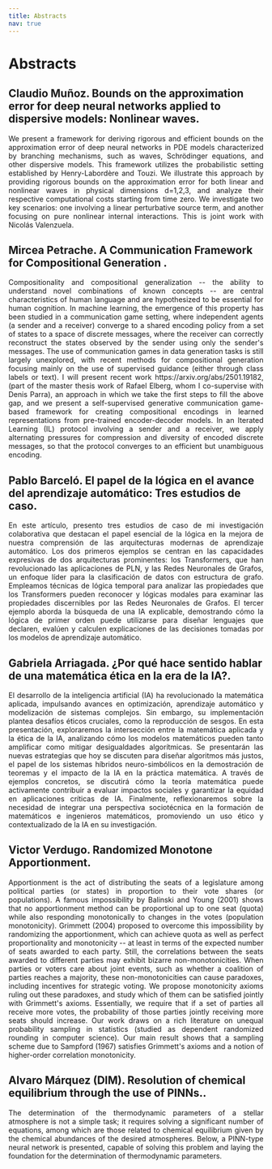 ```yaml
---
title: Abstracts
nav: true
---
```


# Abstracts

## Claudio Muñoz. Bounds on the approximation error for deep neural networks applied to dispersive models: Nonlinear waves.
<p style="text-align: justify;">
We present a framework for deriving rigorous and efficient bounds on the approximation error of deep neural networks in PDE models characterized by branching mechanisms, such as waves, Schrödinger equations, and other dispersive models. This framework utilizes the probabilistic setting established by Henry-Labordère and Touzi. We illustrate this approach by providing rigorous bounds on the approximation error for both linear and nonlinear waves in physical dimensions d=1,2,3, and analyze their respective computational costs starting from time zero. We investigate two key scenarios: one involving a linear perturbative source term, and another focusing on pure nonlinear internal interactions. This is joint work with Nicolás Valenzuela.
</p>

## Mircea Petrache. A Communication Framework for Compositional Generation .
<p style="text-align: justify;">
Compositionality and compositional generalization -- the ability to understand novel combinations of known concepts --  are central characteristics of human language and are hypothesized to be essential for human cognition. In machine learning, the emergence of this property has been studied in a communication game setting, where independent agents (a sender and a receiver) converge to a shared encoding policy from a set of states to a space of discrete messages, where the receiver can correctly reconstruct the states observed by the sender using only the sender's messages. The use of communication games in data generation tasks is still largely unexplored, with recent methods for compositional generation focusing mainly on the use of supervised guidance (either through class labels or text). 
I will present recent work https://arxiv.org/abs/2501.19182, (part of the master thesis work of Rafael Elberg, whom I co-supervise with Denis Parra), an approach in which we take the first steps to fill the above gap, and we present a self-supervised generative communication game-based framework for creating compositional encodings in learned representations from pre-trained encoder-decoder models. In an Iterated Learning (IL) protocol involving a sender and a receiver, we apply alternating pressures for compression and diversity of encoded discrete messages, so that the protocol converges to an efficient but unambiguous encoding.
</p>

## Pablo Barceló. El papel de la lógica en el avance del aprendizaje automático: Tres estudios de caso.
<p style="text-align: justify;">
En este artículo, presento tres estudios de caso de mi investigación colaborativa que destacan el papel esencial de la lógica en la mejora de nuestra comprensión de las arquitecturas modernas de aprendizaje automático. Los dos primeros ejemplos se centran en las capacidades expresivas de dos arquitecturas prominentes: los Transformers, que han revolucionado las aplicaciones de PLN, y las Redes Neuronales de Grafos, un enfoque líder para la clasificación de datos con estructura de grafo. Empleamos técnicas de lógica temporal para analizar las propiedades que los Transformers pueden reconocer y lógicas modales para examinar las propiedades discernibles por las Redes Neuronales de Grafos. El tercer ejemplo aborda la búsqueda de una IA explicable, demostrando cómo la lógica de primer orden puede utilizarse para diseñar lenguajes que declaren, evalúen y calculen explicaciones de las decisiones tomadas por los modelos de aprendizaje automático.
</p>

## Gabriela Arriagada. ¿Por qué hace sentido hablar de una matemática ética en la era de la IA?.
<p style="text-align: justify;">
El desarrollo de la inteligencia artificial (IA) ha revolucionado la matemática aplicada, impulsando avances en optimización, aprendizaje automático y modelización de sistemas complejos. Sin embargo, su implementación plantea desafíos éticos cruciales, como la reproducción de sesgos. En esta presentación, exploraremos la intersección entre la matemática aplicada y la ética de la IA, analizando cómo los modelos matemáticos pueden tanto amplificar como mitigar desigualdades algorítmicas. Se presentarán las nuevas estrategias que hoy se discuten para diseñar algoritmos más justos, el papel de los sistemas híbridos neuro-simbólicos en la demostración de teoremas y el impacto de la IA en la práctica matemática. A través de ejemplos concretos, se discutirá cómo la teoría matemática puede activamente contribuir a evaluar impactos sociales y garantizar la equidad en aplicaciones críticas de IA. Finalmente, reflexionaremos sobre la necesidad de integrar una perspectiva sociotécnica en la formación de matemáticos e ingenieros matemáticos, promoviendo un uso ético y contextualizado de la IA en su investigación.
</p>

## Victor Verdugo. Randomized Monotone Apportionment.
<p style="text-align: justify;">
Apportionment is the act of distributing the seats of a legislature among political parties (or states) in proportion to their vote shares (or populations). A famous impossibility by Balinski and Young (2001) shows that no apportionment method can be proportional up to one seat (quota) while also responding monotonically to changes in the votes (population monotonicity). Grimmett (2004) proposed to overcome this impossibility by randomizing the apportionment, which can achieve quota as well as perfect proportionality and monotonicity -- at least in terms of the expected number of seats awarded to each party. Still, the correlations between the seats awarded to different parties may exhibit bizarre non-monotonicities. When parties or voters care about joint events, such as whether a coalition of parties reaches a majority, these non-monotonicities can cause paradoxes, including incentives for strategic voting. We propose monotonicity axioms ruling out these paradoxes, and study which of them can be satisfied jointly with Grimmett's axioms. Essentially, we require that if a set of parties all receive more votes, the probability of those parties jointly receiving more seats should increase. Our work draws on a rich literature on unequal probability sampling in statistics (studied as dependent randomized rounding in computer science). Our main result shows that a sampling scheme due to Sampford (1967) satisfies Grimmett's axioms and a notion of higher-order correlation monotonicity.
</p>

## Alvaro Márquez (DIM). Resolution of chemical equilibrium through the use of PINNs..
<p style="text-align: justify;">
The determination of the thermodynamic parameters of a stellar
atmosphere is not a simple task; it requires solving a significant number of
equations, among which are those related to chemical equilibrium given by the chemical
abundances of the desired atmospheres. Below, a PINN-type neural network is presented, capable of
solving this problem and laying the foundation for the determination of thermodynamic
parameters.
</p>


